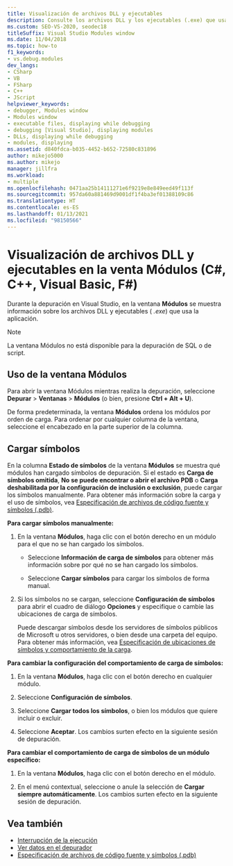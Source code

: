 ```yaml
---
title: Visualización de archivos DLL y ejecutables
description: Consulte los archivos DLL y los ejecutables (.exe) que usa la aplicación en la ventana Módulos durante una sesión de depuración en Visual Studio.
ms.custom: SEO-VS-2020, seodec18
titleSuffix: Visual Studio Modules window
ms.date: 11/04/2018
ms.topic: how-to
f1_keywords:
- vs.debug.modules
dev_langs:
- CSharp
- VB
- FSharp
- C++
- JScript
helpviewer_keywords:
- debugger, Modules window
- Modules window
- executable files, displaying while debugging
- debugging [Visual Studio], displaying modules
- DLLs, displaying while debugging
- modules, displaying
ms.assetid: d840fdca-b035-4452-b652-72580c831896
author: mikejo5000
ms.author: mikejo
manager: jillfra
ms.workload:
- multiple
ms.openlocfilehash: 0471aa25b14111271e6f9219e8e849eed49f113f
ms.sourcegitcommit: 957da60a881469d9001df1f4ba3ef01388109c86
ms.translationtype: HT
ms.contentlocale: es-ES
ms.lasthandoff: 01/13/2021
ms.locfileid: "98150566"
---
```

# <a name="view-dlls-and-executables-in-the-modules-window-c-c-visual-basic-f"></a>Visualización de archivos DLL y ejecutables en la venta Módulos (C#, C++, Visual Basic, F#)

Durante la depuración en Visual Studio, en la ventana **Módulos** se muestra información sobre los archivos DLL y ejecutables ( *.exe*) que usa la aplicación.

> [!NOTE]
> La ventana Módulos no está disponible para la depuración de SQL o de script.

## <a name="use-the-modules-window"></a>Uso de la ventana Módulos

Para abrir la ventana Módulos mientras realiza la depuración, seleccione **Depurar** > **Ventanas** > **Módulos** (o bien, presione **Ctrl + Alt + U**).

De forma predeterminada, la ventana **Módulos** ordena los módulos por orden de carga. Para ordenar por cualquier columna de la ventana, seleccione el encabezado en la parte superior de la columna.

## <a name="load-symbols"></a>Cargar símbolos

En la columna **Estado de símbolos** de la ventana **Módulos** se muestra qué módulos han cargado símbolos de depuración. Si el estado es **Carga de símbolos omitida**, **No se puede encontrar o abrir el archivo PDB** o **Carga deshabilitada por la configuración de inclusión o exclusión**, puede cargar los símbolos manualmente. Para obtener más información sobre la carga y el uso de símbolos, vea [Especificación de archivos de código fuente y símbolos (.pdb)](../debugger/specify-symbol-dot-pdb-and-source-files-in-the-visual-studio-debugger.md).

**Para cargar símbolos manualmente:**

1. En la ventana **Módulos**, haga clic con el botón derecho en un módulo para el que no se han cargado los símbolos.

   - Seleccione **Información de carga de símbolos** para obtener más información sobre por qué no se han cargado los símbolos.

   - Seleccione **Cargar símbolos** para cargar los símbolos de forma manual.

1. Si los símbolos no se cargan, seleccione **Configuración de símbolos** para abrir el cuadro de diálogo **Opciones** y especifique o cambie las ubicaciones de carga de símbolos.

   Puede descargar símbolos desde los servidores de símbolos públicos de Microsoft u otros servidores, o bien desde una carpeta del equipo. Para obtener más información, vea [Especificación de ubicaciones de símbolos y comportamiento de la carga](../debugger/specify-symbol-dot-pdb-and-source-files-in-the-visual-studio-debugger.md#BKMK_Specify_symbol_locations_and_loading_behavior).

**Para cambiar la configuración del comportamiento de carga de símbolos:**

1. En la ventana **Módulos**, haga clic con el botón derecho en cualquier módulo.

1. Seleccione **Configuración de símbolos**.

1. Seleccione **Cargar todos los símbolos**, o bien los módulos que quiere incluir o excluir.

1. Seleccione **Aceptar**. Los cambios surten efecto en la siguiente sesión de depuración.

**Para cambiar el comportamiento de carga de símbolos de un módulo específico:**

1. En la ventana **Módulos**, haga clic con el botón derecho en el módulo.

1. En el menú contextual, seleccione o anule la selección de **Cargar siempre automáticamente**. Los cambios surten efecto en la siguiente sesión de depuración.

## <a name="see-also"></a>Vea también
- [Interrupción de la ejecución](/previous-versions/visualstudio/visual-studio-2010/7z9se2d8(v=vs.100))
- [Ver datos en el depurador](../debugger/viewing-data-in-the-debugger.md)
- [Especificación de archivos de código fuente y símbolos (.pdb)](../debugger/specify-symbol-dot-pdb-and-source-files-in-the-visual-studio-debugger.md)